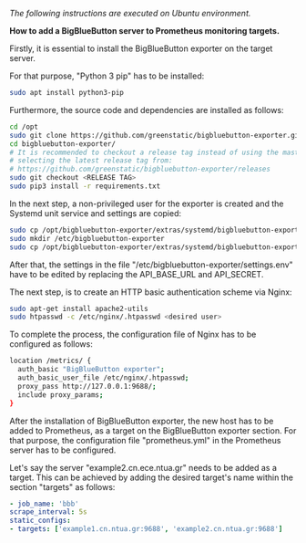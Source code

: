 _The following instructions are executed on Ubuntu environment._

**How to add a BigBlueButton server to Prometheus monitoring targets.**

Firstly, it is essential to install the BigBlueButton exporter on the target server.

For that purpose, "Python 3 pip" has to be installed:

```bash
sudo apt install python3-pip
```
Furthermore, the source code and dependencies are installed as follows:

```bash
cd /opt
sudo git clone https://github.com/greenstatic/bigbluebutton-exporter.git
cd bigbluebutton-exporter/
# It is recommended to checkout a release tag instead of using the master branch, as well as
# selecting the latest release tag from:
# https://github.com/greenstatic/bigbluebutton-exporter/releases
sudo git checkout <RELEASE TAG>
sudo pip3 install -r requirements.txt
```

In the next step, a non-privileged user for the exporter is created and the Systemd unit service and settings are copied:

```bash
sudo cp /opt/bigbluebutton-exporter/extras/systemd/bigbluebutton-exporter.service /lib/systemd/system/
sudo mkdir /etc/bigbluebutton-exporter
sudo cp /opt/bigbluebutton-exporter/extras/systemd/bigbluebutton-exporter/* /etc/bigbluebutton-exporter
```

After that, the settings in the file "/etc/bigbluebutton-exporter/settings.env" have to be edited by replacing the API_BASE_URL and API_SECRET.

The next step, is to create an HTTP basic authentication scheme via Nginx:

```bash
sudo apt-get install apache2-utils
sudo htpasswd -c /etc/nginx/.htpasswd <desired user>
```

To complete the process, the configuration file of Nginx has to be configured as follows:

```bash
location /metrics/ {
  auth_basic "BigBlueButton exporter";
  auth_basic_user_file /etc/nginx/.htpasswd;
  proxy_pass http://127.0.0.1:9688/;
  include proxy_params;
}
```

After the installation of BigBlueButton exporter, the new host has to be added to Prometheus, as a target on the BigBlueButton exporter section.
For that purpose, the configuration file "prometheus.yml" in the Prometheus server has to be configured.

Let's say the server "example2.cn.ece.ntua.gr" needs to be added as a target. This can be achieved by adding the desired target's name within the section "targets" as follows:

```yaml
- job_name: 'bbb'
scrape_interval: 5s
static_configs:
- targets: ['example1.cn.ntua.gr:9688', 'example2.cn.ntua.gr:9688']
```
